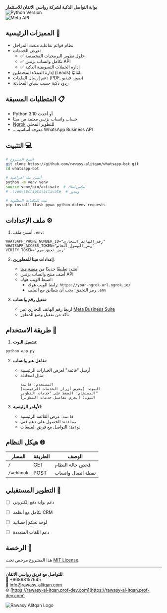 
**بوابة التواصل الذكية لشركة رواسي الاتقان للاستثمار**  
![Python Version](https://img.shields.io/badge/Python-3.10%2B-blue)  
![Meta API](https://img.shields.io/badge/Meta%20API-Approved-green)  


## المميزات الرئيسية 🚀

- نظام قوائم تفاعلية متعدد المراحل
- عرض الخدمات:
  - ✅ حلول تطوير البرمجيات المخصصة
  - ✅ تكامل واتساب بزنس API
  - ✅ إدارة الحملات التسويقية الذكية
- إدارة العملاء المحتملين (Leads) تلقائيًا
- دعم إرسال الملفات (PDF, صور، فيديو)
- ردود ذكية حسب سياق المحادثة  


## المتطلبات المسبقة 📋

- Python 3.10 أو أحدث
- حساب واتساب بزنس معتمد من ميتا
- [Ngrok](https://ngrok.com/) للتطوير المحلي
- معرفة أساسية بـ WhatsApp Business API  


## التثبيت 💻

```bash
# انسخ المشروع
git clone https://github.com/rawasy-alitqan/whatsapp-bot.git
cd whatsapp-bot

# أنشئ بيئة افتراضية
python -m venv venv
source venv/bin/activate  # لنكس/ماك
# .\venv\Scripts\activate  # ويندوز

# ثبت المكتبات المطلوبة
pip install flask pywa python-dotenv requests
```  


## ملف الإعدادات ⚙️

1. أنشئ ملف `.env`:
```env
WHATSAPP_PHONE_NUMBER_ID="رقم_الهاتف_التجاري"
WHATSAPP_ACCESS_TOKEN="رمز_الوصول_الخاص"
VERIFY_TOKEN="رمز_تحقق_سري"
```

2. **إعدادات ميتا للمطورين**:
   - أنشئ تطبيقًا جديدًا من [منصة ميتا](https://developers.facebook.com/)
   - أضف منتج واتساب بزنس API
   - اضبط الويب هوك:
     - رابط الويب هوك: `https://your-ngrok-url.ngrok.io/`
     - رمز التحقق: يجب أن يتطابق مع الملف `.env`

3. **تفعيل رقم واتساب**:
   - اربط رقم الهاتف التجاري عبر [Meta Business Suite](https://business.facebook.com/)
   - تأكد من تفعيل وضع المطور  


## طريقة الاستخدام 📲

1. **تشغيل البوت**:
```bash
python app.py
```

2. **تفاعل عبر واتساب**:
   - أرسل "قائمة" لعرض الخيارات الرئيسية
   - مثال لمحادثة:
     ```
     المستخدم: قائمة
     البوت: [يعرض أزرار الخدمات الرئيسية]
     المستخدم: الضغط على "خدمات التطوير"
     البوت: [يعرض تفاصيل خدمات التطوير]
     ```

3. **الأوامر الرئيسية**:
   - `قائمة`: عرض القائمة الرئيسية
   - `مساعدة`: الحصول على دعم فني
   - `تواصل`: التواصل مع فريق المبيعات  


## هيكل النظام 🌐

| المسار       | الطريقة | الوصف                |
|--------------|---------|----------------------|
| `/`          | GET     | فحص حالة النظام     |
| `/webhook`   | POST    | نقطة اتصال واتساب   |  


## التطوير المستقبلي 🔮

- [ ] دعم بوابة دفع إلكتروني
- [ ] تكامل مع أنظمة CRM
- [ ] لوحة تحكم إحصائية
- [ ] دعم اللغات المتعددة  


## الرخصة 📄

هذا المشروع مرخص تحت [MIT License](LICENSE).  


---

**للتواصل مع فريق رواسي الاتقان**:  
📱 +96898157645  
📧 info@rawasy-alitqan.com  
🌐 [https://rawasy-al-itqan.prof-dev.com](https://rawasy-al-itqan.prof-dev.com)  


![Rawasy Alitqan Logo](https://rawasy-al-itqan.prof-dev.com/logo.png)  

